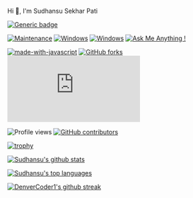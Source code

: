 Hi 👋, I'm Sudhansu Sekhar Pati
<br />


[![Generic badge](https://img.shields.io/badge/<SUBJECT>-<STATUS>-<COLOR>.svg)](https://shields.io/)

[![Maintenance](https://img.shields.io/badge/Maintained%3F-yes-green.svg)](https://GitHub.com/sudhansu143/StrapDown.js/graphs/commit-activity) [![Windows](https://svgshare.com/i/ZhY.svg)](https://svgshare.com/i/ZhY.svg)
[![Windows](https://svgshare.com/i/ZhY.svg)](https://svgshare.com/i/ZhY.svg)
[![Ask Me Anything !](https://img.shields.io/badge/Ask%20me-anything-1abc9c.svg)](https://GitHub.com/sudhansu143/ama)

[![made-with-javascript](https://img.shields.io/badge/Made%20with-JavaScript-1f425f.svg)](https://www.javascript.com) [![GitHub forks](https://badgen.net/github/forks/sudhansu143/Strapdown.js/)](https://GitHub.com/sudhansu143/StrapDown.js/network/) [![GitHub stars](https://badgen.net/github/stars/sudhansu143/Strapdown.js)](https://GitHub.com/sudhansu143/StrapDown.js/stargazers/)

![Profile views](https://gpvc.arturio.dev/sudhansu143) [![GitHub contributors](https://img.shields.io/github/contributors/sudhansu143/badges.svg)](https://GitHub.com/sudhansu143/badges/graphs/contributors/)

[![trophy](https://github-profile-trophy.vercel.app/?username=sudhansu143)](https://github.com/sudhansu143/github-profile-trophy)

[![Sudhansu's github stats](https://github-readme-stats.vercel.app/api?username=sudhansu143&theme=blue-green)](https://github.com/sudhansu143/github-readme-stats)

[![Sudhansu's top languages](https://github-readme-stats.vercel.app/api/top-langs/?username=sudhansu143&theme=blue-green)](https://github.com/sudhansu143/github-readme-stats)

[![DenverCoder1's github streak](https://github-readme-streak-stats.herokuapp.com/?usersudhansu143&theme=blue-green)](https://github.com/sudhansu143/github-readme-streak-stats)




